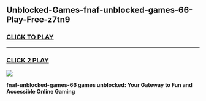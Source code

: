 
## Unblocked-Games-fnaf-unblocked-games-66-Play-Free-z7tn9
<h3>
<a href="https://premium76.site?title=fnaf-unblocked-games-66&ref=15A">CLICK TO PLAY</a></h3>
<hr>

<h3>
<a href="https://premium76.site?title=fnaf-unblocked-games-66&ref=15A">CLICK 2 PLAY</a>
  
</h3>

<a href="https://premium76.site?title=fnaf-unblocked-games-66&ref=15A"><img src="https://clearcache.store/games.png"></a>


**fnaf-unblocked-games-66 games unblocked: Your Gateway to Fun and Accessible Online Gaming**
